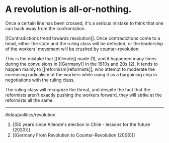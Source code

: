 # A revolution is all-or-nothing.
Once a certain line has been crossed, it's a serious mistake to think that one can back away from the confrontation.

[[Contradictions trend towards resolution]]. Once contradictions come to a head, either the state and the ruling class will be defeated, or the leadership of the workers' movement will be crushed by counter-revolution.

This is the mistake that [[Allende]] made (1), and it happened many times during the convulsions in [[Germany]] in the 1910s and 20s (2). It tends to happen mainly to [[reformism|reformists]], who attempt to moderate the increasing radicalism of the workers while using it as a bargaining chip in negotiations with the ruling class. 

The ruling class will recognize the threat, and despite the fact that the reformists aren't exactly pushing the workers forward, they will strike at the reformists all the same. 

---
#idea/politics/revolution 

1.  [[50 years since Allende's election in Chile - lessons for the future (2020)]]
2.  [[Germany From Revolution to Counter-Revolution (2006)]]